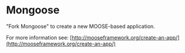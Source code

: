 Mongoose
=====

"Fork Mongoose" to create a new MOOSE-based application.

For more information see: [http://mooseframework.org/create-an-app/](http://mooseframework.org/create-an-app/)
